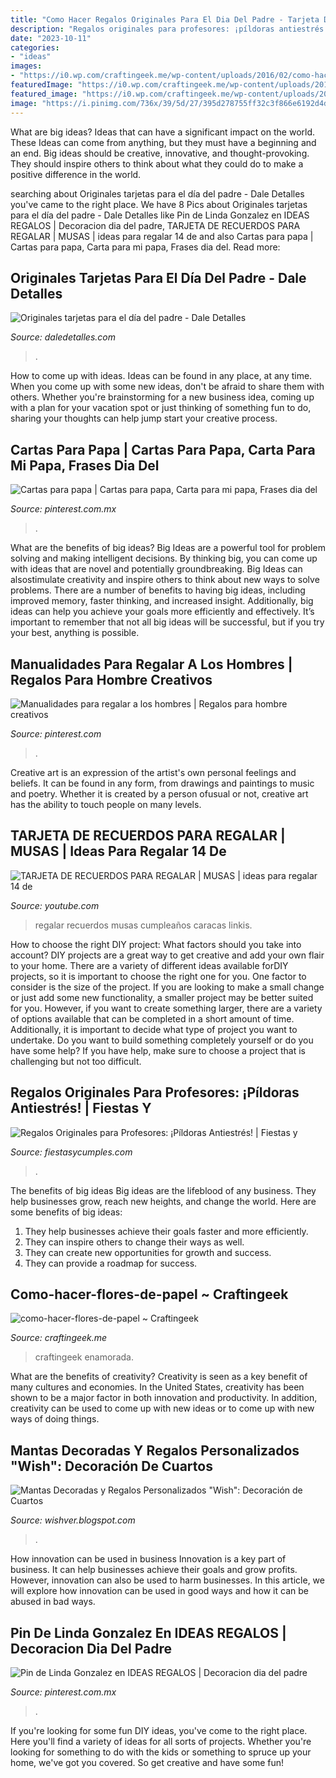 ```yaml
---
title: "Como Hacer Regalos Originales Para El Dia Del Padre - Tarjeta De Recuerdos Para Regalar"
description: "Regalos originales para profesores: ¡píldoras antiestrés!"
date: "2023-10-11"
categories:
- "ideas"
images:
- "https://i0.wp.com/craftingeek.me/wp-content/uploads/2016/02/como-hacer-flores-de-papel.jpg?ssl=1"
featuredImage: "https://i0.wp.com/craftingeek.me/wp-content/uploads/2016/02/como-hacer-flores-de-papel.jpg?ssl=1"
featured_image: "https://i0.wp.com/craftingeek.me/wp-content/uploads/2016/02/como-hacer-flores-de-papel.jpg?ssl=1"
image: "https://i.pinimg.com/736x/39/5d/27/395d278755ff32c3f866e6192d4d5576.jpg"
---
```



What are big ideas? Ideas that can have a significant impact on the world. These Ideas can come from anything, but they must have a beginning and an end. Big ideas should be creative, innovative, and thought-provoking. They should inspire others to think about what they could do to make a positive difference in the world.

	

		
searching about Originales tarjetas para el día del padre - Dale Detalles you've came to the right place. We have 8 Pics about Originales tarjetas para el día del padre - Dale Detalles like Pin de Linda Gonzalez en IDEAS REGALOS | Decoracion dia del padre, TARJETA DE RECUERDOS PARA REGALAR | MUSAS | ideas para regalar 14 de and also Cartas para papa | Cartas para papa, Carta para mi papa, Frases dia del. Read more:
		
    
## Originales Tarjetas Para El Día Del Padre - Dale Detalles

<img loading=lazy src="https://i2.wp.com/www.daledetalles.com/wp-content/uploads/2017/06/tarjeta-dia-del-padre4-e1497372661916.jpg?resize=566%2C1182" onerror="this.onerror=null;this.src='https://tse2.mm.bing.net/th?id=OIP.TfsQD_idBXJNAVoba5-1lwHaPd&amp;pid=15.1';" alt="Originales tarjetas para el día del padre - Dale Detalles">

_Source: daledetalles.com_

>. 

	

How to come up with ideas.
Ideas can be found in any place, at any time. When you come up with some new ideas, don't be afraid to share them with others. Whether you're brainstorming for a new business idea, coming up with a plan for your vacation spot or just thinking of something fun to do, sharing your thoughts can help jump start your creative process.

    
## Cartas Para Papa | Cartas Para Papa, Carta Para Mi Papa, Frases Dia Del

<img loading=lazy src="https://i.pinimg.com/736x/40/70/b0/4070b0c164d2e93e93a070b96ab76337.jpg" onerror="this.onerror=null;this.src='https://tse2.mm.bing.net/th?id=OIP.kZdxy-9DbPpHhVcLnjy2kgHaMV&amp;pid=15.1';" alt="Cartas para papa | Cartas para papa, Carta para mi papa, Frases dia del">

_Source: pinterest.com.mx_

>. 

	

What are the benefits of big ideas?
Big Ideas are a powerful tool for problem solving and making intelligent decisions. By thinking big, you can come up with ideas that are novel and potentially groundbreaking. Big Ideas can alsostimulate creativity and inspire others to think about new ways to solve problems.
There are a number of benefits to having big ideas, including improved memory, faster thinking, and increased insight. Additionally, big ideas can help you achieve your goals more efficiently and effectively. It’s important to remember that not all big ideas will be successful, but if you try your best, anything is possible.

    
## Manualidades Para Regalar A Los Hombres | Regalos Para Hombre Creativos

<img loading=lazy src="https://i.pinimg.com/originals/bd/08/7a/bd087a22cf10d72cd372022950ee45b4.jpg" onerror="this.onerror=null;this.src='https://tse4.mm.bing.net/th?id=OIP.MGfthgkISvGT7zW3v9T_EAAAAA&amp;pid=15.1';" alt="Manualidades para regalar a los hombres | Regalos para hombre creativos">

_Source: pinterest.com_

>. 

	

Creative art is an expression of the artist's own personal feelings and beliefs. It can be found in any form, from drawings and paintings to music and poetry. Whether it is created by a person ofusual or not, creative art has the ability to touch people on many levels.

    
## TARJETA DE RECUERDOS PARA REGALAR | MUSAS | Ideas Para Regalar 14 De

<img loading=lazy src="http://i.ytimg.com/vi/WU2TxEROEY4/maxresdefault.jpg" onerror="this.onerror=null;this.src='https://tse2.mm.bing.net/th?id=OIP.Mj1D4bOvtxugPRO3dY-YLgHaEK&amp;pid=15.1';" alt="TARJETA DE RECUERDOS PARA REGALAR | MUSAS | ideas para regalar 14 de">

_Source: youtube.com_

>regalar recuerdos musas cumpleaños caracas linkis. 

	

How to choose the right DIY project: What factors should you take into account?
DIY projects are a great way to get creative and add your own flair to your home. There are a variety of different ideas available forDIY projects, so it is important to choose the right one for you. One factor to consider is the size of the project. If you are looking to make a small change or just add some new functionality, a smaller project may be better suited for you. However, if you want to create something larger, there are a variety of options available that can be completed in a short amount of time. Additionally, it is important to decide what type of project you want to undertake. Do you want to build something completely yourself or do you have some help? If you have help, make sure to choose a project that is challenging but not too difficult.

    
## Regalos Originales Para Profesores: ¡Píldoras Antiestrés! | Fiestas Y

<img loading=lazy src="http://fiestasycumples.com/wp-content/uploads/2016/05/Regalos-originales-para-profesores-pildoras-antiestrés-637x800.jpg" onerror="this.onerror=null;this.src='https://tse4.mm.bing.net/th?id=OIP.EF6B5y185gQhQ3ToEyVsogHaJT&amp;pid=15.1';" alt="Regalos Originales para Profesores: ¡Píldoras Antiestrés! | Fiestas y">

_Source: fiestasycumples.com_

>. 

	

The benefits of big ideas
Big ideas are the lifeblood of any business. They help businesses grow, reach new heights, and change the world. Here are some benefits of big ideas:
1. They help businesses achieve their goals faster and more efficiently.
2. They can inspire others to change their ways as well.
3. They can create new opportunities for growth and success.
4. They can provide a roadmap for success.

    
## Como-hacer-flores-de-papel ~ Craftingeek

<img loading=lazy src="https://i0.wp.com/craftingeek.me/wp-content/uploads/2016/02/como-hacer-flores-de-papel.jpg?ssl=1" onerror="this.onerror=null;this.src='https://tse3.mm.bing.net/th?id=OIP.QloE-ewuSLgoLFCvAjKPWwHaNO&amp;pid=15.1';" alt="como-hacer-flores-de-papel ~ Craftingeek">

_Source: craftingeek.me_

>craftingeek enamorada. 

	

What are the benefits of creativity?
Creativity is seen as a key benefit of many cultures and economies. In the United States, creativity has been shown to be a major factor in both innovation and productivity. In addition, creativity can be used to come up with new ideas or to come up with new ways of doing things.

    
## Mantas Decoradas Y Regalos Personalizados &quot;Wish&quot;: Decoración De Cuartos

<img loading=lazy src="http://3.bp.blogspot.com/-HDTatQMKfvI/TV6tZBFyp5I/AAAAAAAAAE0/m3O8zDvxIjM/w1200-h630-p-k-no-nu/habitacion-hesperia-finisterre-072008.jpg" onerror="this.onerror=null;this.src='https://tse2.mm.bing.net/th?id=OIP.cRkWqEi46cq0Vc86yoi67wHaFj&amp;pid=15.1';" alt="Mantas Decoradas y Regalos Personalizados &quot;Wish&quot;: Decoración de Cuartos">

_Source: wishver.blogspot.com_

>. 

	

How innovation can be used in business
Innovation is a key part of business. It can help businesses achieve their goals and grow profits. However, innovation can also be used to harm businesses. In this article, we will explore how innovation can be used in good ways and how it can be abused in bad ways.

    
## Pin De Linda Gonzalez En IDEAS REGALOS | Decoracion Dia Del Padre

<img loading=lazy src="https://i.pinimg.com/736x/39/5d/27/395d278755ff32c3f866e6192d4d5576.jpg" onerror="this.onerror=null;this.src='https://tse1.mm.bing.net/th?id=OIP.2TcnR46iiylNVnxJbW3tmgHaNK&amp;pid=15.1';" alt="Pin de Linda Gonzalez en IDEAS REGALOS | Decoracion dia del padre">

_Source: pinterest.com.mx_

>. 

	

If you're looking for some fun DIY ideas, you've come to the right place. Here you'll find a variety of ideas for all sorts of projects. Whether you're looking for something to do with the kids or something to spruce up your home, we've got you covered. So get creative and have some fun!

